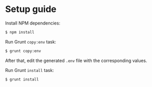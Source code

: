# Setup guide

Install NPM dependencies:
```sh
$ npm install
```

Run Grunt `copy:env` task:
```sh
$ grunt copy:env
```
After that, edit the generated `.env` file with the corresponding values.

Run Grunt `install` task:
```sh
$ grunt install
```

